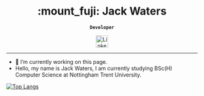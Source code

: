 <h1 align="center">:mount_fuji: Jack Waters</h1>

**<p align="center">`Developer`</p>**

<!-- Social icons section -->
<p align="center">
    <a href="https://www.linkedin.com/in/jack-waters02"><img width="32px" alt="LinkedIn" title="LinkedIn" src="https://cdn.jsdelivr.net/npm/simple-icons@v11/icons/linkedin.svg"/></a>    
</p>

---

- 🌱 I’m currently working on this page.
- Hello, my name is Jack Waters, I am currently studying BSc(H) Computer Science at Nottingham Trent University.

[![Top Langs](https://github-readme-stats-watkkus-projects.vercel.app/api/top-langs/?username=watkku&hide=jupyter%20notebook&theme=tokyonight)](https://github.com/watkku/github-readme-stats)
